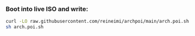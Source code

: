 ### Boot into live ISO and write:
```bash
curl -LO raw.githubusercontent.com/reineimi/archpoi/main/arch.poi.sh
sh arch.poi.sh
```
